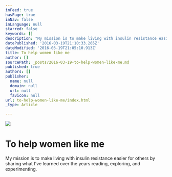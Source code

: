 ```yaml
---
inFeed: true
hasPage: true
inNav: false
inLanguage: null
starred: false
keywords: []
description: "My mission is to make living with insulin resistance easier for others by sharing what I've learned over the years reading, exploring, and experimenting."
datePublished: '2016-03-19T21:10:33.265Z'
dateModified: '2016-03-19T21:05:10.913Z'
title: To help women like me
author: []
sourcePath: _posts/2016-03-19-to-help-women-like-me.md
published: true
authors: []
publisher:
  name: null
  domain: null
  url: null
  favicon: null
url: to-help-women-like-me/index.html
_type: Article

---
```

![](https://the-grid-user-content.s3-us-west-2.amazonaws.com/35015a82-e716-4a5e-9c7b-99bf9cf66cdc.png)

# To help women like me

My mission is to make living with insulin resistance easier for others by sharing what I've learned over the years reading, exploring, and experimenting.